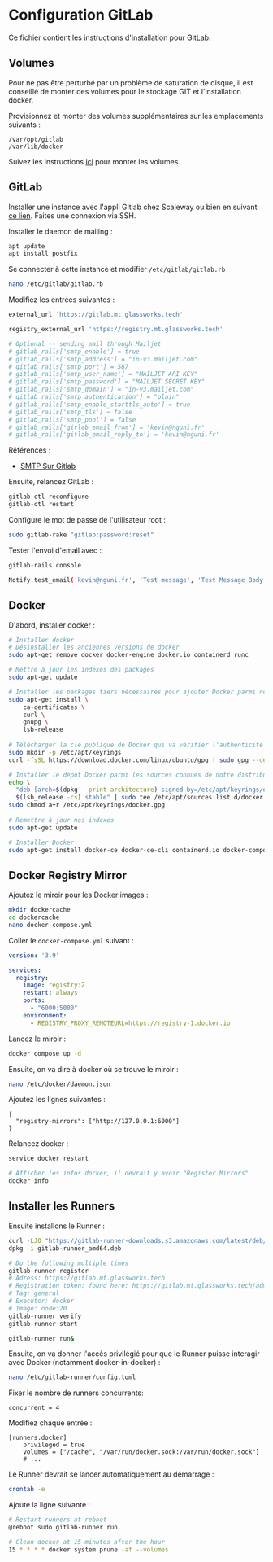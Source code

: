 # Configuration GitLab

Ce fichier contient les instructions d'installation pour GitLab.

## Volumes

Pour ne pas être perturbé par un problème de saturation de disque, il est conseillé de monter des volumes pour le stockage GIT et l'installation docker.

Provisionnez et monter des volumes supplémentaires sur les emplacements suivants :

```
/var/opt/gitlab
/var/lib/docker
```

Suivez les instructions [ici](https://docs.glassworks.tech/unix-shell/gestion-de-la-machine/070-gestion/disques) pour monter les volumes.

## GitLab


Installer une instance avec l'appli Gitlab chez Scaleway ou bien en suivant [ce lien](https://about.gitlab.com/install/#ubuntu). Faites une connexion via SSH.

Installer le daemon de mailing :

```bash
apt update
apt install postfix
```

Se connecter à cette instance et modifier `/etc/gitlab/gitlab.rb`

```bash
nano /etc/gitlab/gitlab.rb 
```

Modifiez les entrées suivantes :

```rb
external_url 'https://gitlab.mt.glassworks.tech'

registry_external_url 'https://registry.mt.glassworks.tech'

# Optional -- sending mail through Mailjet
# gitlab_rails['smtp_enable'] = true
# gitlab_rails['smtp_address'] = "in-v3.mailjet.com"
# gitlab_rails['smtp_port'] = 587
# gitlab_rails['smtp_user_name'] = "MAILJET API KEY"
# gitlab_rails['smtp_password'] = "MAILJET SECRET KEY"
# gitlab_rails['smtp_domain'] = "in-v3.mailjet.com"
# gitlab_rails['smtp_authentication'] = "plain"
# gitlab_rails['smtp_enable_starttls_auto'] = true
# gitlab_rails['smtp_tls'] = false
# gitlab_rails['smtp_pool'] = false
# gitlab_rails['gitlab_email_from'] = 'kevin@nguni.fr'
# gitlab_rails['gitlab_email_reply_to'] = 'kevin@nguni.fr'
```

Références :

* [SMTP Sur Gitlab](https://docs.gitlab.com/omnibus/settings/smtp.html)

Ensuite, relancez GitLab :

```bash
gitlab-ctl reconfigure
gitlab-ctl restart
```

Configure le mot de passe de l'utilisateur root :

```bash
sudo gitlab-rake "gitlab:password:reset"
```

Tester l'envoi d'email avec :

```bash
gitlab-rails console

Notify.test_email('kevin@nguni.fr', 'Test message', 'Test Message Body').deliver_now
```

## Docker

D'abord, installer docker :

```bash
# Installer docker
# Désinstaller les anciennes versions de docker
sudo apt-get remove docker docker-engine docker.io containerd runc

# Mettre à jour les indexes des packages
sudo apt-get update

# Installer les packages tiers nécessaires pour ajouter Docker parmi nos indexes
sudo apt-get install \
    ca-certificates \
    curl \
    gnupg \
    lsb-release
    
# Télécharger la clé publique de Docker qui va vérifier l'authenticité
sudo mkdir -p /etc/apt/keyrings
curl -fsSL https://download.docker.com/linux/ubuntu/gpg | sudo gpg --dearmor -o /etc/apt/keyrings/docker.gpg

# Installer le dépot Docker parmi les sources connues de notre distribution
echo \
  "deb [arch=$(dpkg --print-architecture) signed-by=/etc/apt/keyrings/docker.gpg] https://download.docker.com/linux/ubuntu \
  $(lsb_release -cs) stable" | sudo tee /etc/apt/sources.list.d/docker.list > /dev/null
sudo chmod a+r /etc/apt/keyrings/docker.gpg
    
# Remettre à jour nos indexes
sudo apt-get update

# Installer Docker 
sudo apt-get install docker-ce docker-ce-cli containerd.io docker-compose-plugin
```

## Docker Registry Mirror

Ajoutez le miroir pour les Docker images :

```bash
mkdir dockercache
cd dockercache
nano docker-compose.yml
```

Coller le `docker-compose.yml` suivant :

```yml
version: '3.9'

services:
  registry:
    image: registry:2
    restart: always
    ports:
      - "6000:5000"
    environment:
      - REGISTRY_PROXY_REMOTEURL=https://registry-1.docker.io
```

Lancez le miroir :

```bash
docker compose up -d
```

Ensuite, on va dire à docker où se trouve le miroir :

```bash
nano /etc/docker/daemon.json
```

Ajoutez les lignes suivantes :

```
{
  "registry-mirrors": ["http://127.0.0.1:6000"]
}
```

Relancez docker :

```bash
service docker restart

# Afficher les infos docker, il devrait y avoir "Register Mirrors"
docker info
```

## Installer les Runners

Ensuite installons le Runner :

```bash
curl -LJO "https://gitlab-runner-downloads.s3.amazonaws.com/latest/deb/gitlab-runner_amd64.deb"
dpkg -i gitlab-runner_amd64.deb

# Do the following multiple times
gitlab-runner register
# Adress: https://gitlab.mt.glassworks.tech
# Registration token: found here: https://gitlab.mt.glassworks.tech/admin/runners
# Tag: general
# Executor: docker
# Image: node:20
gitlab-runner verify
gitlab-runner start

gitlab-runner run&

```

Ensuite, on va donner l'accès privilégié pour que le Runner puisse interagir avec Docker (notamment docker-in-docker) :

```bash
nano /etc/gitlab-runner/config.toml 
```

Fixer le nombre de runners concurrents:

```
concurrent = 4
```

Modifiez chaque entrée :

```
[runners.docker]
    privileged = true
    volumes = ["/cache", "/var/run/docker.sock:/var/run/docker.sock"]
    # ...
```

Le Runner devrait se lancer automatiquement au démarrage :

```bash
crontab -e
```

Ajoute la ligne suivante :

```bash
# Restart runners at reboot
@reboot sudo gitlab-runner run

# Clean docker at 15 minutes after the hour
15 * * * * docker system prune -af --volumes
```
